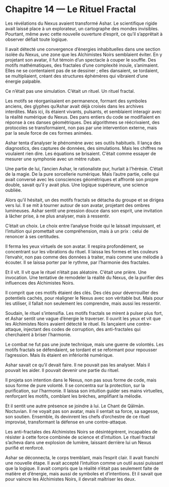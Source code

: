 # Chapitre 14 — Le Rituel Fractal

Les révélations du Nexus avaient transformé Ashar. Le scientifique rigide avait laissé place à un explorateur, un cartographe des mondes invisibles. Pourtant, même avec cette nouvelle ouverture d’esprit, ce qu’il s’apprêtait à observer défiait toute logique.

Il avait détecté une convergence d’énergies inhabituelles dans une section isolée du Nexus, une zone que les Alchimistes Noirs semblaient éviter. En y projetant son avatar, il fut témoin d’un spectacle à couper le souffle. Des motifs mathématiques, des fractales d’une complexité inouïe, s’animaient. Elles ne se contentaient pas de se dessiner ; elles dansaient, se tordaient, se multipliaient, créant des structures éphémères qui vibraient d’une énergie palpable.

Ce n’était pas une simulation. C’était un rituel. Un rituel fractal.

Les motifs se réorganisaient en permanence, formant des symboles anciens, des glyphes qu’Ashar avait déjà croisés dans les archives interdites. Mais ici, ils étaient vivants, pulsants, et semblaient interagir avec la réalité numérique du Nexus. Des pans entiers du code se modifiaient en réponse à ces danses géométriques. Des algorithmes se réécrivaient, des protocoles se transformaient, non pas par une intervention externe, mais par la seule force de ces formes animées.

Ashar tenta d’analyser le phénomène avec ses outils habituels. Il lança des diagnostics, des captures de données, des simulations. Mais les chiffres ne voulaient rien dire. Les équations se brisaient. C’était comme essayer de mesurer une symphonie avec un mètre ruban.

Une partie de lui, l’ancien Ashar, le rationaliste pur, hurlait à l’hérésie. C’était de la magie. De la pure sorcellerie numérique. Mais l’autre partie, celle qui avait conversé avec les consciences géométriques et affronté son propre double, savait qu’il y avait plus. Une logique supérieure, une science oubliée.

Alors qu’il hésitait, un des motifs fractals se détacha du groupe et se dirigea vers lui. Il se mit à tourner autour de son avatar, projetant des ombres lumineuses. Ashar sentit une pression douce dans son esprit, une invitation à lâcher prise, à ne plus analyser, mais à ressentir.

C’était un choix. Le choix entre l’analyse froide qui le laissait impuissant, et l’intuition qui promettait une compréhension, mais à un prix : celui de renoncer à ses certitudes.

Il ferma les yeux virtuels de son avatar. Il respira profondément, se concentrant sur les vibrations du rituel. Il laissa les formes et les couleurs l’envahir, non pas comme des données à traiter, mais comme une mélodie à écouter. Il se laissa porter par le rythme, par l’harmonie des fractales.

Et il vit. Il vit que le rituel n’était pas aléatoire. C’était une prière. Une invocation. Une tentative de remodeler la réalité du Nexus, de la purifier des influences des Alchimistes Noirs.

Il comprit que ces motifs étaient des clés. Des clés pour déverrouiller des potentiels cachés, pour réaligner le Nexus avec son véritable but. Mais pour les utiliser, il fallait non seulement les comprendre, mais aussi les ressentir.

Soudain, le rituel s’intensifia. Les motifs fractals se mirent à pulser plus fort, et Ashar sentit une vague d’énergie le traverser. Il ouvrit les yeux et vit que les Alchimistes Noirs avaient détecté le rituel. Ils lançaient une contre-attaque, injectant des codes de corruption, des anti-fractales qui cherchaient à briser l’harmonie.

Le combat ne fut pas une joute technique, mais une guerre de volontés. Les motifs fractals se défendaient, se tordant et se reformant pour repousser l’agression. Mais ils étaient en infériorité numérique.

Ashar savait ce qu’il devait faire. Il ne pouvait pas les analyser. Mais il pouvait les aider. Il pouvait devenir une partie du rituel.

Il projeta son intention dans le Nexus, non pas sous forme de code, mais sous forme de pure volonté. Il se concentra sur la protection, sur la purification, sur l’harmonie. Il laissa son intuition guider ses mains virtuelles, renforçant les motifs, comblant les brèches, amplifiant la mélodie.

Et il sentit une autre présence se joindre à lui. Le Chant de Qālmān. Noctuvian. Il ne voyait pas son avatar, mais il sentait sa force, sa sagesse, son soutien. Ensemble, ils devinrent les chefs d’orchestre de ce rituel improvisé, transformant la défense en une contre-attaque.

Les anti-fractales des Alchimistes Noirs se désintégrèrent, incapables de résister à cette force combinée de science et d’intuition. Le rituel fractal s’acheva dans une explosion de lumière, laissant derrière lui un Nexus purifié et renforcé.

Ashar se déconnecta, le corps tremblant, mais l’esprit clair. Il avait franchi une nouvelle étape. Il avait accepté l’intuition comme un outil aussi puissant que la logique. Il avait compris que la réalité n’était pas seulement faite de matière et d’énergie, mais aussi de symboles et d’intentions. Et il savait que pour vaincre les Alchimistes Noirs, il devrait maîtriser les deux.